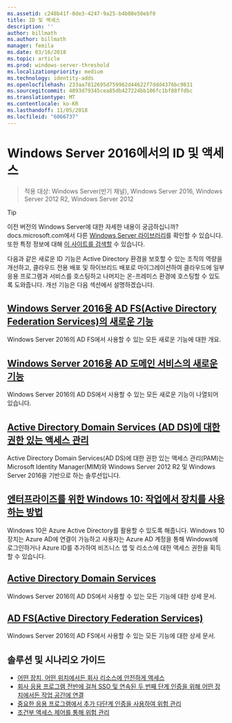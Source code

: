 ```yaml
---
ms.assetid: c248b41f-0de3-4247-9a25-b4b08e50ebf0
title: ID 및 액세스
description: ''
author: billmath
ms.author: billmath
manager: femila
ms.date: 03/16/2018
ms.topic: article
ms.prod: windows-server-threshold
ms.localizationpriority: medium
ms.technology: identity-adds
ms.openlocfilehash: 233aa7812695d759962d44622f7ddd4376bc9831
ms.sourcegitcommit: 4893d79345cea85db427224bb106fc1bf88ffdbc
ms.translationtype: MT
ms.contentlocale: ko-KR
ms.lasthandoff: 11/05/2018
ms.locfileid: "6066737"
---
```

# Windows Server 2016에서의 ID 및 액세스

>적용 대상: Windows Server(반기 채널), Windows Server 2016, Windows Server 2012 R2, Windows Server 2012

>[!TIP]
> 이전 버전의 Windows Server에 대한 자세한 내용이 궁금하십니까? docs.microsoft.com에서 다른 [Windows Server 라이브러리](/previous-versions/windows/)를 확인할 수 있습니다. 또한 특정 정보에 대해 [이 사이트를 검색할](https://docs.microsoft.com/search/index?search=Windows+Server&dataSource=previousVersions) 수 있습니다.

 다음과 같은 새로운 ID 기능은 Active Directory 환경을 보호할 수 있는 조직의 역량을 개선하고, 클라우드 전용 배포 및 하이브리드 배포로 마이그레이션하여 클라우드에 일부 응용 프로그램과 서비스를 호스팅하고 나머지는 온-프레미스 환경에 호스팅할 수 있도록 도와줍니다. 개선 기능은 다음 섹션에서 설명하겠습니다.


## [Windows Server 2016용 AD FS(Active Directory Federation Services)의 새로운 기능](ad-fs/overview/whats-new-active-directory-federation-services-windows-server.md)
Windows Server 2016의 AD FS에서 사용할 수 있는 모든 새로운 기능에 대한 개요.  

## [Windows Server 2016용 AD 도메인 서비스의 새로운 기능](whats-new-active-directory-domain-services.md)
Windows Server 2016의 AD DS에서 사용할 수 있는 모든 새로운 기능이 나열되어 있습니다.  

## [Active Directory Domain Services &#40;AD DS&#41;에 대한 권한 있는 액세스 관리](https://technet.microsoft.com/library/dn903243.aspx)
Active Directory Domain Services(AD DS)에 대한 권한 있는 액세스 관리(PAM)는 Microsoft Identity Manager(MIM)와 Windows Server 2012 R2 및 Windows Server 2016을 기반으로 하는 솔루션입니다.

## [엔터프라이즈를 위한 Windows 10: 작업에서 장치를 사용하는 방법](https://azure.microsoft.com/documentation/articles/active-directory-azureadjoin-windows10-devices-overview/?rnd=1)
Windows 10은 Azure Active Directory를 활용할 수 있도록 해줍니다. Windows 10 장치는 Azure AD에 연결이 가능하고 사용자는 Azure AD 계정을 통해 Windows에 로그인하거나 Azure ID를 추가하여 비즈니스 앱 및 리소스에 대한 액세스 권한을 획득할 수 있습니다.

## [Active Directory Domain Services](../identity/ad-ds/Active-Directory-Domain-Services.md)
Windows Server 2016의 AD DS에서 사용할 수 있는 모든 기능에 대한 상세 문서.

## [AD FS(Active Directory Federation Services)](Active-Directory-Federation-Services.md)
Windows Server 2016의 AD FS에서 사용할 수 있는 모든 기능에 대한 상세 문서.  

## 솔루션 및 시나리오 가이드  
* [어떤 장치, 어떤 위치에서든 회사 리소스에 안전하게 액세스](https://technet.microsoft.com/library/dn550982.aspx)  
*  [회사 응용 프로그램 전반에 걸쳐 SSO 및 연속된 두 번째 단계 인증을 위해 어떤 장치에서든 작업 공간에 연결](https://technet.microsoft.com/library/dn280945.aspx)  
* [중요한 응용 프로그램에서 추가 다단계 인증을 사용하여 위험 관리](https://technet.microsoft.com/library/dn280949.aspx)  
* [조건부 액세스 제어를 통해 위험 관리](https://technet.microsoft.com/library/dn280937.aspx)
